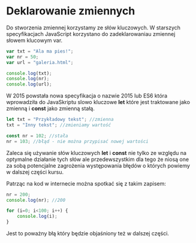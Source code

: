 # Deklarowanie zmiennych

Do stworzenia zmiennej korzystamy ze słów kluczowych.
W starszych specyfikacjach JavaScript korzystano do zadeklarowaniau zmiennej słowem klucowym var.

```js
var txt = "Ala ma pies!";
var nr = 50;
var url = "galeria.html";

console.log(txt);
console.log(nr);
console.log(url);
```

W 2015 powstała nowa specyfikacja o nazwie 2015 lub ES6 która wprowadziła do JavaSkriptu slowo kluczowe **let** które jest traktowane jako zmienną i **const** jako zmienną stałą.

```js
let txt = "Przykładowy tekst"; //zmienna
txt = "Inny tekst"; //zmieniamy wartość

const nr = 102; //stała
nr = 103; //błąd - nie można przypisać nowej wartości
```

Zaleca się używanie słów kluczowych **let** i **const** nie tylko ze względu na optymalne działanie tych słów ale przedewszystkim dla tego że niosą one za sobą potencjalne zagrożenia występowania błędów o których powiemy w dalszej części kursu.

Patrząc na kod w internecie można spotkać się z takim zapisem:

```js
nr = 200;
console.log(nr); //200

for (i=0; i<100; i++) {
    console.log(i);
}
```
Jest to poważny błą który będzie objaśniony też w dalszej części.